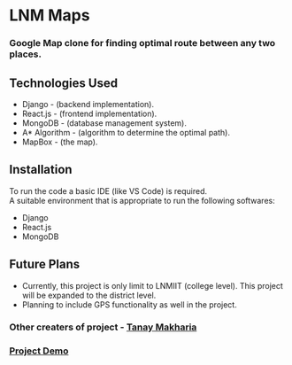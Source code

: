 # LNM Maps

### Google Map clone for finding optimal route between any two places. <br/>

## Technologies Used
* Django - (backend implementation).
* React.js - (frontend implementation).
* MongoDB - (database management system).
* A* Algorithm - (algorithm to determine the optimal path).
* MapBox - (the map). <br>

## Installation
To run the code a basic IDE (like VS Code) is required. <br/>
A suitable environment that is appropriate to run the following softwares:
* Django
* React.js
* MongoDB <br/>

## Future Plans
* Currently, this project is only limit to LNMIIT (college level). This project will be expanded to the district level.
* Planning to include GPS functionality as well in the project.

### Other creaters of project - [Tanay Makharia](https://github.com/tanaymakharia17)

### [Project Demo](https://youtu.be/C5LcrFef_oM)
